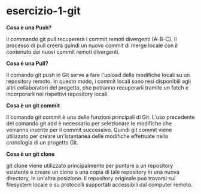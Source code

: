 # esercizio-1-git

**Cosa è una Push?**

Il commando git pull recupererà i commit remoti divergenti (A-B-C). Il processo di pull creerà quindi un nuovo commit di merge locale con il contenuto dei nuovi commit remoti divergenti.

**Cosa è una Pull?**

Il comando git push in Git serve a fare l'upload delle modifiche locali su un repository remoto. In questo modo, i commit locali sono resi disponibili agli altri collaboratori del progetto, che potranno recuperarli tramite un fetch e incorporarli nei rispettivi repository locali.

**Cosa è un git commit**

Il comando git commit è una delle funzioni principali di Git. L'uso precedente del comando git add è necessario per selezionare le modifiche che verranno inserite per il commit successivo. Quindi git commit viene utilizzato per creare un'istantanea delle modifiche effettuate nella cronologia di un progetto Git.

**Cosa è un git clone**

git clone viene utilizzato principalmente per puntare a un repository esistente e creare un clone o una copia di tale repository in una nuova directory, in un'altra posizione. Il repository originale può trovarsi sul filesystem locale o su protocolli supportati accessibili dal computer remoto.